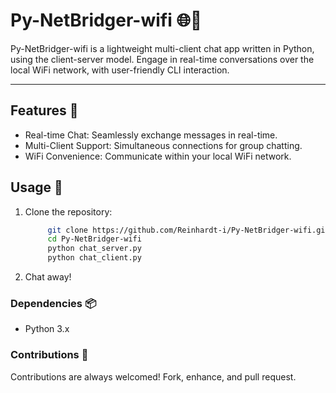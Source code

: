 # Py-NetBridger-wifi 🌐💬

Py-NetBridger-wifi is a lightweight multi-client chat app written in Python, using the client-server model. Engage in real-time conversations over the local WiFi network, with user-friendly CLI interaction.

---

## Features 🌟

- Real-time Chat: Seamlessly exchange messages in real-time.
- Multi-Client Support: Simultaneous connections for group chatting.
- WiFi Convenience: Communicate within your local WiFi network.

## Usage 🚀

1. Clone the repository:

   ```sh
        git clone https://github.com/Reinhardt-i/Py-NetBridger-wifi.git
        cd Py-NetBridger-wifi
        python chat_server.py
        python chat_client.py
    ```

2. Chat away!


### Dependencies 📦
- Python 3.x

### Contributions 🤝

Contributions are always welcomed! Fork, enhance, and pull request.


